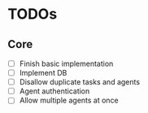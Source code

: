 # TODOs

## Core
- [ ] Finish basic implementation
- [ ] Implement DB
- [ ] Disallow duplicate tasks and agents
- [ ] Agent authentication
- [ ] Allow multiple agents at once

